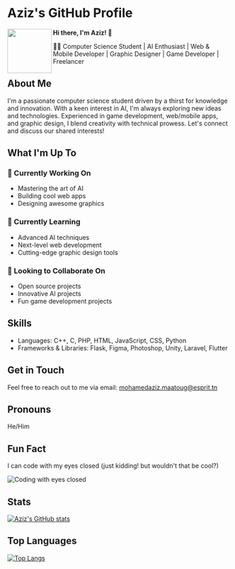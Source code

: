**Aziz's GitHub Profile**
==========================

<a href="https://github.com/AzizMaatoug">
  <img align="left" width="100" height="100" src="https://avatars.githubusercontent.com/u/your-github-username?v=4">
</a>

**Hi there, I'm Aziz! 👋**

👨‍💻 Computer Science Student | AI Enthusiast | Web & Mobile Developer | Graphic Designer | Game Developer | Freelancer

**About Me**
-------------

I'm a passionate computer science student driven by a thirst for knowledge and innovation. With a keen interest in AI, I'm always exploring new ideas and technologies. Experienced in game development, web/mobile apps, and graphic design, I blend creativity with technical prowess. Let's connect and discuss our shared interests!

**What I'm Up To**
-----------------

### 🔭 Currently Working On

* Mastering the art of AI
* Building cool web apps
* Designing awesome graphics

### 🌱 Currently Learning

* Advanced AI techniques
* Next-level web development
* Cutting-edge graphic design tools

### 👯 Looking to Collaborate On

* Open source projects
* Innovative AI projects
* Fun game development projects

**Skills**
---------

* Languages: C++, C, PHP, HTML, JavaScript, CSS, Python
* Frameworks & Libraries: Flask, Figma, Photoshop, Unity, Laravel, Flutter

**Get in Touch**
--------------

Feel free to reach out to me via email: [mohamedaziz.maatoug@esprit.tn](mailto:mohamedaziz.maatoug@esprit.tn)

**Pronouns**
------------

He/Him

**Fun Fact**
------------

I can code with my eyes closed (just kidding! but wouldn't that be cool?)

![Coding with eyes closed](https://media.giphy.com/media/LmNwrBhejkK9E/giphy.gif)

**Stats**
--------

[![Aziz's GitHub stats](https://github-readme-stats.vercel.app/api?username=AzizMaatoug&count_private=true&show_icons=true&theme=radical)](https://github.com/AzizMaatoug)

**Top Languages**
----------------

[![Top Langs](https://github-readme-stats.vercel.app/api/top-langs/?username=AzizMaatoug&layout=compact&theme=radical)](https://github.com/AzizMaatoug)
